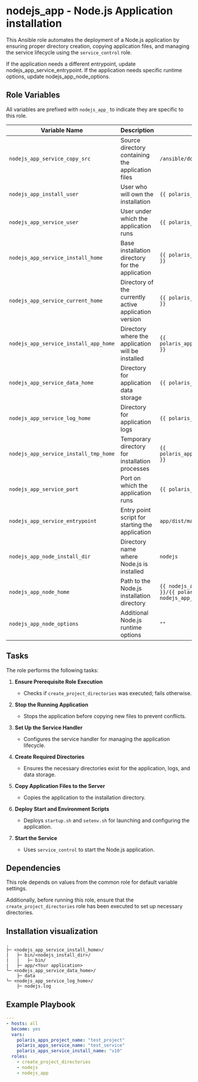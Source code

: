# nodejs_app - Node.js Application installation

This Ansible role automates the deployment of a Node.js application by ensuring proper directory creation, copying application files, and managing the service lifecycle using the `service_control` role.

If the application needs a different entrypoint, update nodejs_app_service_entrypoint. If the application needs specific runtime options, update nodejs_app_node_options.

## Role Variables

All variables are prefixed with `nodejs_app_` to indicate they are specific to this role.

| Variable Name                            | Description                                                  | Default Value  |
|------------------------------------------|--------------------------------------------------------------|---------------|
| `nodejs_app_service_copy_src`            | Source directory containing the application files            | `/ansible/downloads/app/` |
| `nodejs_app_install_user`                | User who will own the installation                           | `{{ polaris_install_user }}` |
| `nodejs_app_service_user`                | User under which the application runs                        | `{{ polaris_service_user }}` |
| `nodejs_app_service_install_home`        | Base installation directory for the application              | `{{ polaris_apps_service_install_home }}` |
| `nodejs_app_service_current_home`        | Directory of the currently active application version        | `{{ polaris_apps_service_current_home }}` |
| `nodejs_app_service_install_app_home`    | Directory where the application will be installed            | `{{ polaris_apps_service_install_app_home }}` |
| `nodejs_app_service_data_home`           | Directory for application data storage                       | `{{ polaris_apps_service_data_home }}` |
| `nodejs_app_service_log_home`            | Directory for application logs                               | `{{ polaris_apps_service_logs_home }}` |
| `nodejs_app_service_install_tmp_home`    | Temporary directory for installation processes               | `{{ polaris_apps_service_install_tmp_home }}` |
| `nodejs_app_service_port`                | Port on which the application runs                           | `{{ polaris_apps_service_port }}` |
| `nodejs_app_service_entrypoint`          | Entry point script for starting the application              | `app/dist/main.js` |
| `nodejs_app_node_install_dir`            | Directory name where Node.js is installed                    | `nodejs` |
| `nodejs_app_node_home`                   | Path to the Node.js installation directory                   | `{{ nodejs_app_service_install_home }}/{{ polaris_bin_folder }}/{{ nodejs_app_node_install_dir }}` |
| `nodejs_app_node_options`                | Additional Node.js runtime options                           | `""` |

## Tasks

The role performs the following tasks:

1. **Ensure Prerequisite Role Execution**
   - Checks if `create_project_directories` was executed; fails otherwise.

2. **Stop the Running Application**
   - Stops the application before copying new files to prevent conflicts.

3. **Set Up the Service Handler**
   - Configures the service handler for managing the application lifecycle.

4. **Create Required Directories**
   - Ensures the necessary directories exist for the application, logs, and data storage.

5. **Copy Application Files to the Server**
   - Copies the application to the installation directory.

6. **Deploy Start and Environment Scripts**
   - Deploys `startup.sh` and `setenv.sh` for launching and configuring the application.

7. **Start the Service**
   - Uses `service_control` to start the Node.js application.

## Dependencies

This role depends on values from the common role for default variable settings.

Additionally, before running this role, ensure that the `create_project_directories` role has been executed to set up necessary directories.

## Installation visualization

```
.
├─ <nodejs_app_service_install_home>/
|   ├─ bin/<nodejs_install_dir>/
|   |   ├─ bin/
|   ├─ app/<Your application>
└─ <nodejs_app_service_data_home>/
    ├─ data
└─ <nodejs_app_service_log_home>/
    ├─ nodejs.log
```

## Example Playbook
```yml
---
- hosts: all
  become: yes
  vars:
    polaris_apps_project_name: "test_project"
    polaris_apps_service_name: "test_service"
    polaris_apps_service_install_name: "v10"
  roles:
    - create_project_directories
    - nodejs
    - nodejs_app
```
